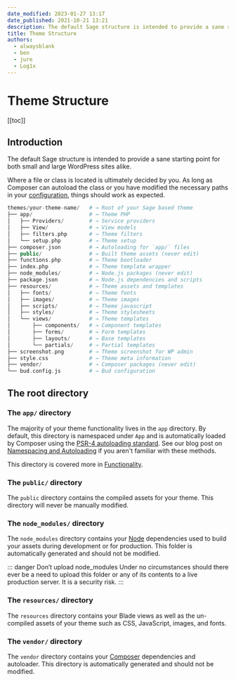 ```yaml
---
date_modified: 2023-01-27 13:17
date_published: 2021-10-21 13:21
description: The default Sage structure is intended to provide a sane starting point for both small and large WordPress sites alike.
title: Theme Structure
authors:
  - alwaysblank
  - ben
  - jure
  - Log1x
---
```


# Theme Structure

[[toc]]

## Introduction

The default Sage structure is intended to provide a sane starting point for both small and large WordPress sites alike.

Where a file or class is located is ultimately decided by you. As long as Composer can autoload the class or you have modified the necessary paths in your [configuration](configuration.md), things should work as expected.

```php
themes/your-theme-name/   # → Root of your Sage based theme
├── app/                  # → Theme PHP
│   ├── Providers/        # → Service providers
│   ├── View/             # → View models
│   ├── filters.php       # → Theme filters
│   └── setup.php         # → Theme setup
├── composer.json         # → Autoloading for `app/` files
├── public/               # → Built theme assets (never edit)
├── functions.php         # → Theme bootloader
├── index.php             # → Theme template wrapper
├── node_modules/         # → Node.js packages (never edit)
├── package.json          # → Node.js dependencies and scripts
├── resources/            # → Theme assets and templates
│   ├── fonts/            # → Theme fonts
│   ├── images/           # → Theme images
│   ├── scripts/          # → Theme javascript
│   ├── styles/           # → Theme stylesheets
│   └── views/            # → Theme templates
│       ├── components/   # → Component templates
│       ├── forms/        # → Form templates
│       ├── layouts/      # → Base templates
│       └── partials/     # → Partial templates
├── screenshot.png        # → Theme screenshot for WP admin
├── style.css             # → Theme meta information
├── vendor/               # → Composer packages (never edit)
└── bud.config.js         # → Bud configuration
```

## The root directory

### The `app/` directory

The majority of your theme functionality lives in the `app` directory. By default, this directory is namespaced under `App` and is automatically loaded by Composer using the [PSR-4 autoloading standard](https://www.php-fig.org/psr/psr-4/). See our blog post on [Namespacing and Autoloading](/namespacing-and-autoloading/) if you aren't familiar with these methods.

This directory is covered more in [Functionality](/sage/docs/functionality/).

### The `public/` directory

The `public` directory contains the compiled assets for your theme. This directory will never be manually modified.

### The `node_modules/` directory

The `node_modules` directory contains your [Node](https://nodejs.org/) dependencies used to build your assets during development or for production. This folder is automatically generated and should not be modified.

::: danger Don&rsquo;t upload node_modules
Under no circumstances should there ever be a need to upload this folder or any of its contents to a live production server. It is a security risk.
:::

### The `resources/` directory

The `resources` directory contains your Blade views as well as the un-compiled assets of your theme such as CSS, JavaScript, images, and fonts.

### The `vendor/` directory

The `vendor` directory contains your [Composer](https://getcomposer.org/) dependencies and autoloader. This directory is automatically generated and should not be modified.

